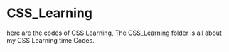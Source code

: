 # CSS_Learning
here are the codes of CSS Learning, The CSS_Learning folder is all about my CSS Learning time Codes. 